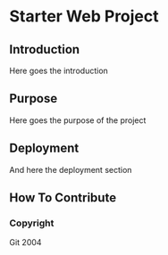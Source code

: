 # Starter Web Project

## Introduction
 Here goes the introduction

## Purpose
 Here goes the purpose of the project

## Deployment
 And here the deployment section

## How To Contribute

### Copyright
 Git 2004
